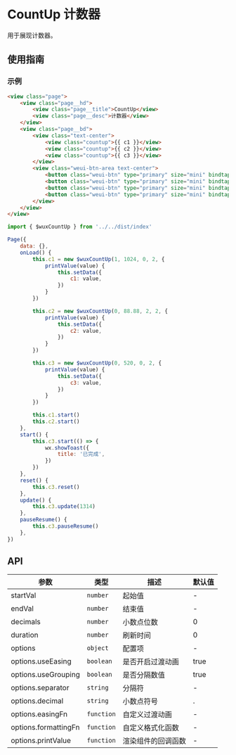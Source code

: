 # CountUp 计数器

用于展现计数器。

## 使用指南

### 示例

```html
<view class="page">
    <view class="page__hd">
        <view class="page__title">CountUp</view>
        <view class="page__desc">计数器</view>
    </view>
    <view class="page__bd">
        <view class="text-center">
            <view class="countup">{{ c1 }}</view>
            <view class="countup">{{ c2 }}</view>
            <view class="countup">{{ c3 }}</view>
        </view>
        <view class="weui-btn-area text-center">
            <button class="weui-btn" type="primary" size="mini" bindtap="start">Start</button>
            <button class="weui-btn" type="primary" size="mini" bindtap="pauseResume">Pause/Resume</button>
            <button class="weui-btn" type="primary" size="mini" bindtap="reset">Reset</button>
            <button class="weui-btn" type="primary" size="mini" bindtap="update">Update</button>
        </view>
    </view>
</view>
```

```js
import { $wuxCountUp } from '../../dist/index'

Page({
    data: {},
    onLoad() {
        this.c1 = new $wuxCountUp(1, 1024, 0, 2, {
            printValue(value) {
                this.setData({
                    c1: value,
                })
            }
        })

        this.c2 = new $wuxCountUp(0, 88.88, 2, 2, {
            printValue(value) {
                this.setData({
                    c2: value,
                })
            }
        })

        this.c3 = new $wuxCountUp(0, 520, 0, 2, {
            printValue(value) {
                this.setData({
                    c3: value,
                })
            }
        })

        this.c1.start()
        this.c2.start()
    },
    start() {
        this.c3.start(() => {
            wx.showToast({
                title: '已完成',
            })
        })
    },
    reset() {
        this.c3.reset()
    },
    update() {
        this.c3.update(1314)
    },
    pauseResume() {
        this.c3.pauseResume()
    },
})
```

## API

| 参数 | 类型 | 描述 | 默认值 |
| --- | --- | --- | --- |
| startVal | <code>number</code> | 起始值 | - |
| endVal | <code>number</code> | 结束值 | - |
| decimals | <code>number</code> | 小数点位数 | 0 |
| duration | <code>number</code> | 刷新时间 | 0 |
| options | <code>object</code> | 配置项 | - |
| options.useEasing | <code>boolean</code> | 是否开启过渡动画 | true |
| options.useGrouping | <code>boolean</code> | 是否分隔数值 | true |
| options.separator | <code>string</code> | 分隔符 | - |
| options.decimal | <code>string</code> | 小数点符号 | . |
| options.easingFn | <code>function</code> | 自定义过渡动画 | - |
| options.formattingFn | <code>function</code> | 自定义格式化函数 | - |
| options.printValue | <code>function</code> | 渲染组件的回调函数 | - |
